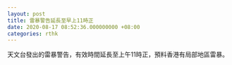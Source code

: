 ```yaml
---
layout: post
title: 雷暴警告延長至早上11時正
date: 2020-08-17 08:52:36.000000000 +08:00
categories: rthk
---
```


天文台發出的雷暴警告，有效時間延長至上午11時正，預料香港有局部地區雷暴。
